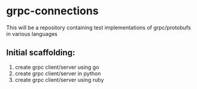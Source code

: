 # grpc-connections
This will be a repository containing test implementations of grpc/protobufs in various languages

## Initial scaffolding:
1. create grpc client/server using go
2. create grpc client/server in python
3. create grpc client/server using ruby
